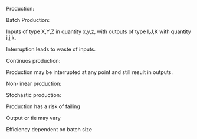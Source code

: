 Production:

Batch Production:

Inputs of type X,Y,Z in quantity x,y,z,
with outputs of type I,J,K with quantity i,j,k.

Interruption leads to waste of inputs.

Continuos production:

Production may be interrupted at any point and still result in outputs.


Non-linear production:

Stochastic production:

Production has a risk of failing

Output or tie may vary

Efficiency dependent on batch size

